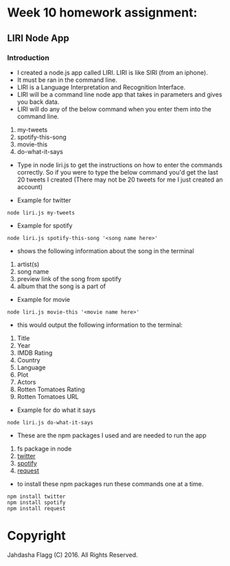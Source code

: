 # Week 10 homework assignment:
## LIRI Node App


### Introduction

* I created a node.js app called LIRI. LIRI is like SIRI (from an iphone).
* It must be ran in the command line.
* LIRI is a Language Interpretation and Recognition Interface.
* LIRI will be a command line node app that takes in parameters and gives you back data.
* LIRI will do any of the below command when you enter them into the command line.
1. my-tweets
2. spotify-this-song
3. movie-this
4. do-what-it-says

* Type in node liri.js to get the instructions on how to enter the commands correctly.
So if you were to type the below command you'd get the last 20 tweets I created (There may not be 20 tweets for me I just created an account)

* Example for twitter
```
node liri.js my-tweets
```

* Example for spotify
```
node liri.js spotify-this-song '<song name here>'
```
* shows the following information about the song in the terminal
1. artist(s)
2. song name
3. preview link of the song from spotify
4. album that the song is a part of

* Example for movie
```
node liri.js movie-this '<movie name here>'
```
* this would output the following information to the terminal:
1. Title
2. Year
3. IMDB Rating
4. Country
5. Language
6. Plot
7. Actors
8. Rotten Tomatoes Rating 
9. Rotten Tomatoes URL


* Example for do what it says
```
node liri.js do-what-it-says 
```


* These are the npm packages I used and are needed to run the app
1. fs package in node
2. [twitter](https://www.npmjs.com/package/twitter)
3. [spotify](https://www.npmjs.com/package/spotify)
4. [request](https://www.npmjs.com/package/request)
	
* to install these npm packages run these commands one at a time.
```
npm install twitter
npm install spotify
npm install request
```

# Copyright
Jahdasha Flagg (C) 2016. All Rights Reserved.